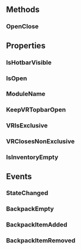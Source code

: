 ## Methods

### OpenClose

## Properties

### IsHotbarVisible

### IsOpen

### ModuleName

### KeepVRTopbarOpen

### VRIsExclusive

### VRClosesNonExclusive

### IsInventoryEmpty

## Events

### StateChanged

### BackpackEmpty

### BackpackItemAdded

### BackpackItemRemoved
